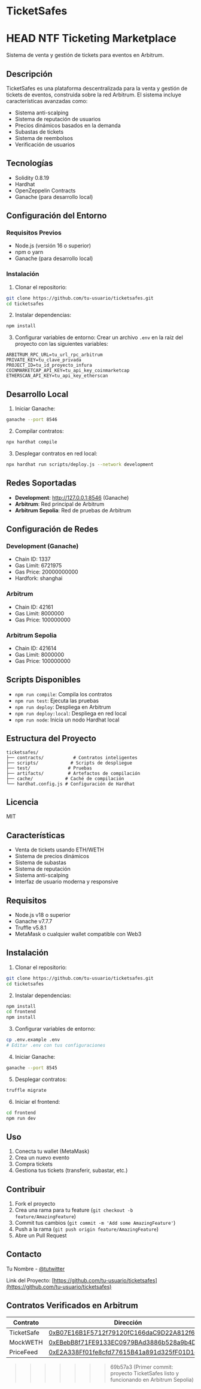 # TicketSafes
HEAD
NTF Ticketing Marketplace
=======

Sistema de venta y gestión de tickets para eventos en Arbitrum.

## Descripción

TicketSafes es una plataforma descentralizada para la venta y gestión de tickets de eventos, construida sobre la red Arbitrum. El sistema incluye características avanzadas como:

- Sistema anti-scalping
- Sistema de reputación de usuarios
- Precios dinámicos basados en la demanda
- Subastas de tickets
- Sistema de reembolsos
- Verificación de usuarios

## Tecnologías

- Solidity 0.8.19
- Hardhat
- OpenZeppelin Contracts
- Ganache (para desarrollo local)

## Configuración del Entorno

### Requisitos Previos

- Node.js (versión 16 o superior)
- npm o yarn
- Ganache (para desarrollo local)

### Instalación

1. Clonar el repositorio:
```bash
git clone https://github.com/tu-usuario/ticketsafes.git
cd ticketsafes
```

2. Instalar dependencias:
```bash
npm install
```

3. Configurar variables de entorno:
Crear un archivo `.env` en la raíz del proyecto con las siguientes variables:
```
ARBITRUM_RPC_URL=tu_url_rpc_arbitrum
PRIVATE_KEY=tu_clave_privada
PROJECT_ID=tu_id_proyecto_infura
COINMARKETCAP_API_KEY=tu_api_key_coinmarketcap
ETHERSCAN_API_KEY=tu_api_key_etherscan
```

## Desarrollo Local

1. Iniciar Ganache:
```bash
ganache --port 8546
```

2. Compilar contratos:
```bash
npx hardhat compile
```

3. Desplegar contratos en red local:
```bash
npx hardhat run scripts/deploy.js --network development
```

## Redes Soportadas

- **Development**: http://127.0.0.1:8546 (Ganache)
- **Arbitrum**: Red principal de Arbitrum
- **Arbitrum Sepolia**: Red de pruebas de Arbitrum

## Configuración de Redes

### Development (Ganache)
- Chain ID: 1337
- Gas Limit: 6721975
- Gas Price: 20000000000
- Hardfork: shanghai

### Arbitrum
- Chain ID: 42161
- Gas Limit: 8000000
- Gas Price: 100000000

### Arbitrum Sepolia
- Chain ID: 421614
- Gas Limit: 8000000
- Gas Price: 100000000

## Scripts Disponibles

- `npm run compile`: Compila los contratos
- `npm run test`: Ejecuta las pruebas
- `npm run deploy`: Despliega en Arbitrum
- `npm run deploy:local`: Despliega en red local
- `npm run node`: Inicia un nodo Hardhat local

## Estructura del Proyecto

```
ticketsafes/
├── contracts/           # Contratos inteligentes
├── scripts/            # Scripts de despliegue
├── test/              # Pruebas
├── artifacts/         # Artefactos de compilación
├── cache/            # Caché de compilación
└── hardhat.config.js # Configuración de Hardhat
```

## Licencia

MIT

## Características

- Venta de tickets usando ETH/WETH
- Sistema de precios dinámicos
- Sistema de subastas
- Sistema de reputación
- Sistema anti-scalping
- Interfaz de usuario moderna y responsive

## Requisitos

- Node.js v18 o superior
- Ganache v7.7.7
- Truffle v5.8.1
- MetaMask o cualquier wallet compatible con Web3

## Instalación

1. Clonar el repositorio:
```bash
git clone https://github.com/tu-usuario/ticketsafes.git
cd ticketsafes
```

2. Instalar dependencias:
```bash
npm install
cd frontend
npm install
```

3. Configurar variables de entorno:
```bash
cp .env.example .env
# Editar .env con tus configuraciones
```

4. Iniciar Ganache:
```bash
ganache --port 8545
```

5. Desplegar contratos:
```bash
truffle migrate
```

6. Iniciar el frontend:
```bash
cd frontend
npm run dev
```

## Uso

1. Conecta tu wallet (MetaMask)
2. Crea un nuevo evento
3. Compra tickets
4. Gestiona tus tickets (transferir, subastar, etc.)

## Contribuir

1. Fork el proyecto
2. Crea una rama para tu feature (`git checkout -b feature/AmazingFeature`)
3. Commit tus cambios (`git commit -m 'Add some AmazingFeature'`)
4. Push a la rama (`git push origin feature/AmazingFeature`)
5. Abre un Pull Request

## Contacto

Tu Nombre - [@tutwitter](https://twitter.com/tutwitter)

Link del Proyecto: [https://github.com/tu-usuario/ticketsafes](https://github.com/tu-usuario/ticketsafes)

## Contratos Verificados en Arbitrum

| Contrato | Dirección | Verificado |
|----------|-----------|------------|
| TicketSafe | [0xB07E16B1F5712f79120fC166daC9D22A812f6123](https://sepolia.arbiscan.io/address/0xB07E16B1F5712f79120fC166daC9D22A812f6123) | ✅ |
| MockWETH | [0xEBebB8f71FE9133EC0979BAd3886b528a9b4D68a](https://sepolia.arbiscan.io/address/0xEBebB8f71FE9133EC0979BAd3886b528a9b4D68a) | ✅ |
| PriceFeed | [0xE2A338Ff01fe8cfd77615B41a891d325fF01D1d9](https://sepolia.arbiscan.io/address/0xE2A338Ff01fe8cfd77615B41a891d325fF01D1d9) | ✅ | 
>>>>>>> 69b57a3 (Primer commit: proyecto TicketSafes listo y funcionando en Arbitrum Sepolia)
